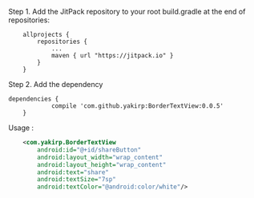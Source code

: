 Step 1.
Add the JitPack repository to your root build.gradle at the end of repositories:
```
	allprojects {
		repositories {
			...
			maven { url "https://jitpack.io" }
		}
	}
```

Step 2. 
Add the dependency
```
dependencies {
	        compile 'com.github.yakirp:BorderTextView:0.0.5'
	}
```

Usage :
``` xml
    <com.yakirp.BorderTextView
        android:id="@+id/shareButton"
        android:layout_width="wrap_content"
        android:layout_height="wrap_content"
        android:text="share"
        android:textSize="7sp"
        android:textColor="@android:color/white"/>
```
